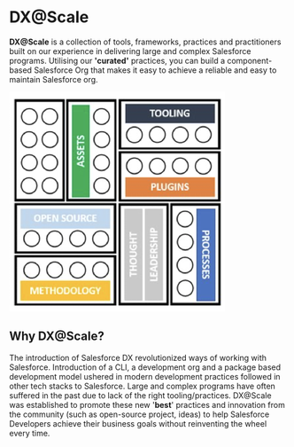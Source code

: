 # DX@Scale

 **DX@Scale** is a collection of tools, frameworks, practices and practitioners built on our experience in delivering large and complex Salesforce programs. Utilising our **'curated'** practices, you can build a component-based Salesforce Org that makes it easy to achieve a reliable and easy to maintain Salesforce org.

![](.gitbook/assets/image%20%285%29.png)

## Why DX@Scale? 

The introduction of Salesforce DX revolutionized ways of working with Salesforce. Introduction of a CLI, a development org and a package based development model ushered in modern development practices followed in other tech stacks to Salesforce. Large and complex programs have often suffered in the past due to lack of the right tooling/practices.  DX@Scale was established to promote these new '**best**' practices and innovation from the community \(such as open-source project, ideas\) to help Salesforce Developers achieve their business goals without reinventing the wheel every time.

## 



